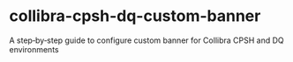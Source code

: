 # collibra-cpsh-dq-custom-banner
A step‑by‑step guide to configure custom banner for Collibra CPSH and DQ environments
